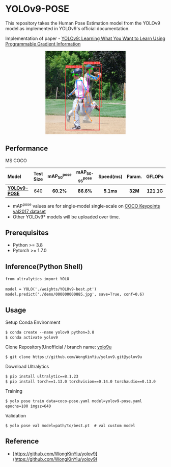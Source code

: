 # YOLOv9-POSE

This repository takes the Human Pose Estimation model from the YOLOv9 model as implemented in YOLOv9's official documentation.

Implementation of paper - [YOLOv9: Learning What You Want to Learn Using Programmable Gradient Information](https://arxiv.org/abs/2402.13616)

<div align="center">
    <a href="./">
        <img src="./demo/inf_result/000000000872.jpg" width="50%"/>
    </a>
</div>

## Performance 

MS COCO

| Model | Test Size  | mAP<sub>50</sub><sup>pose</sup> | mAP<sub>50-95</sub><sup>pose</sup> | Speed(ms) | Param. | GFLOPs |
| :-- | :-: | :-: | :-: | :-: | :-: | :-: |
| [**YOLOv9-POSE**](https://github.com/senseable-ai/yolov9-pose/blob/main/weights/YOLOv9-best.pt) | 640 | **60.2%** | **86.6%** | **5.1ms** | **32M** | **121.1G** |
* mAP</sub><sup>pose</sup> values are for single-model single-scale on [COCO Keypoints val2017 dataset](https://cocodataset.org/#home)
* Other YOLOv9* models will be uploaded over time.

## Prerequisites
* Python >= 3.8
* Pytorch >= 1.7.0

## Inference(Python Shell)
``` shell
from ultralytics import YOLO

model = YOLO('./weights/YOLOv9-best.pt')
model.predict('./demo/000000000885.jpg', save=True, conf=0.6)
```

## Usage

Setup Conda Environment
``` shell
$ conda create --name yolov9 python=3.8
$ conda activate yolov9
```
Clone Repository(Unofficial / branch name: [yolo9u](https://github.com/WongKinYiu/yolov9/tree/yolov9u)
``` shell
$ git clone https://github.com/WongKinYiu/yolov9.git@yolov9u
```
Download Ultralytics
``` shell
$ pip install ultralytic==8.1.23
$ pip install torch==1.13.0 torchvision==0.14.0 torchaudio==0.13.0
```
Training
``` shell
$ yolo pose train data=coco-pose.yaml model=yolov9-pose.yaml epochs=100 imgsz=640
```
Validation
``` shell
$ yolo pose val model=path/to/best.pt  # val custom model
```

## Reference

* [https://github.com/WongKinYiu/yolov9](https://github.com/WongKinYiu/yolov9)


